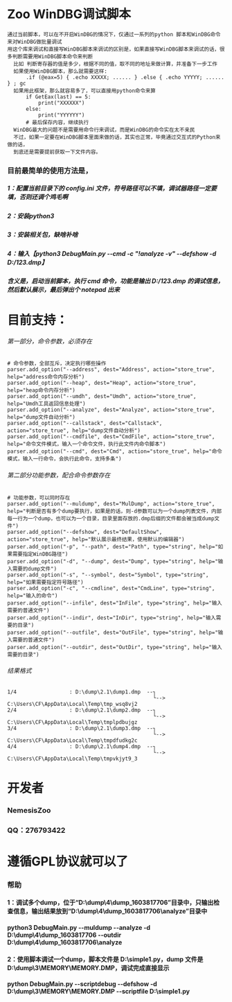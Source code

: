 # Zoo WinDBG调试脚本
    通过当前脚本，可以在不开启WinDBG的情况下，仅通过一系列的python 脚本和WinDBG命令来对WinDBG做批量调试
    用这个库来调试和直接写WinDBG脚本来调试的区别是，如果直接写WinDBG脚本来调试的话，很多判断需要用WinDBG脚本命令来判断
      比如 判断寄存器的值是多少，根据不同的值，取不同的地址来做计算，并准备下一步工作
      如果使用WinDBG脚本，那么就需要这样:
          .if (@eax=5) { .echo XXXXX; ...... } .else { .echo YYYYY; ...... } ; gc
      如果用此框架，那么就容易多了，可以直接用python命令来算
          if GetEax(last) == 5:
              print("XXXXXX")
          else:
              print("YYYYYY")
          # 最后保存内容，继续执行
      WinDBG最大的问题不是需要用命令行来调试，而是WinDBG的命令实在太不亲民
      不过，如果一定要在WinDBG脚本里面来做的话，其实也正常，毕竟通过交互式的Python来做的话，
      到底还是需要提前获取一下文件内容。

### 目前最简单的使用方法是，
##### 1：配置当前目录下的 config.ini 文件，符号路径可以不填，调试器路径一定要填，否则还调个鸡毛啊
##### 2：安装python3
##### 3：安装相关包，缺啥补啥
##### 4：输入【python3 DebugMain.py --cmd -c "!analyze -v" --defshow -d D:/123.dmp】
#####    含义是，启动当前脚本，执行 cmd 命令，功能是输出 D:/123.dmp 的调试信息，然后默认展示，最后弹出个 notepad 出来

# 目前支持：
###### 第一部分，命令参数，必须存在
    # 命令参数，全部互斥，决定执行哪些操作
    parser.add_option("--address", dest="Address", action="store_true", help="address命令内存分析")
    parser.add_option("--heap", dest="Heap", action="store_true", help="heap命令内存分析")
    parser.add_option("--umdh", dest="Umdh", action="store_true", help="Umdh工具返回信息处理")
    parser.add_option("--analyze", dest="Analyze", action="store_true", help="dump文件自动分析")
    parser.add_option("--callstack", dest="Callstack", action="store_true", help="dump文件自动分析")
    parser.add_option("--cmdfile", dest="CmdFile", action="store_true", help="命令文件模式，输入一个命令文件，执行此文件内命令脚本")
    parser.add_option("--cmd", dest="Cmd", action="store_true", help="命令模式，输入一行命令，会执行此命令，支持多条")
   
###### 第二部分功能参数，配合命令参数存在
    # 功能参数，可以同时存在
    parser.add_option("--muldump", dest="MulDump", action="store_true", help="判断是否有多个dump要执行，如果是的话，则-d参数可以为一个dump列表文件，内部每一行为一个dump，也可以为一个目录，目录里面存放的.dmp后缀的文件都会被当成dump文件")
    parser.add_option("--defshow", dest="DefaultShow", action="store_true", help="默认展示最终结果，使用默认的编辑器")
    parser.add_option("-p", "--path", dest="Path", type="string", help="如果需要指定WinDBG路径")
    parser.add_option("-d", "--dump", dest="Dump", type="string", help="输入需要的dump文件")
    parser.add_option("-s", "--symbol", dest="Symbol", type="string", help="如果需要指定符号路径")
    parser.add_option("-c", "--cmdline", dest="CmdLine", type="string", help="输入的命令")
    parser.add_option("--infile", dest="InFile", type="string", help="输入需要的普通文件")
    parser.add_option("--indir", dest="InDir", type="string", help="输入需要的目录")
    parser.add_option("--outfile", dest="OutFile", type="string", help="输入需要的普通文件")
    parser.add_option("--outdir", dest="OutDir", type="string", help="输入需要的目录")

###### 结果格式
    1/4                 : D:\dump\2.1\dump1.dmp  --┐
                                                   └-->  C:\Users\CF\AppData\Local\Temp\tmp_wsq8vj2
    2/4                 : D:\dump\2.1\dump2.dmp  --┐
                                                   └-->  C:\Users\CF\AppData\Local\Temp\tmplpdbujgz
    3/4                 : D:\dump\2.1\dump3.dmp  --┐
                                                   └-->  C:\Users\CF\AppData\Local\Temp\tmpdfudkg2c
    4/4                 : D:\dump\2.1\dump4.dmp  --┐
                                                   └-->  C:\Users\CF\AppData\Local\Temp\tmpvkjyt9_3



# 开发者

### NemesisZoo

### QQ：276793422



# 遵循GPL协议就可以了


### 帮助
#### 1：调试多个dump，位于“D:\dump\4\dump_1603817706”目录中，只输出检查信息，输出结果放到“D:\dump\4\dump_1603817706\analyze”目录中
####    python3 DebugMain.py --muldump --analyze -d D:\dump\4\dump_1603817706 --outdir D:\dump\4\dump_1603817706\analyze

#### 2：使用脚本调试一个dump，脚本文件是 D:\simple1.py，dump 文件是 D:\dump\3\MEMORY\MEMORY.DMP，调试完成直接显示
####    python DebugMain.py --scriptdebug --defshow -d D:\dump\3\MEMORY\MEMORY.DMP --scriptfile D:\simple1.py



















